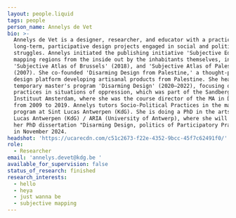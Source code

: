 ```yaml
---
layout: people.liquid
tags: people
person_name: Annelys de Vet
bio: >-
  Annelys de Vet is a designer, researcher, and educator with a practice in
  long-term, participative design projects engaged in social and political
  struggles. Annelys initiated the publishing initiative 'Subjective Editions,'
  mapping regions from the inside out by the inhabitants themselves, including
  'Subjective Atlas of Brussels' (2018), and 'Subjective Atlas of Palestine'
  (2007). She co-founded 'Disarming Design from Palestine,' a thought-provoking
  design platform developing artisanal products from Palestine. She headed the
  temporary master's program 'Disarming Design' (2020–2022), focusing on design
  practices in situations of oppression, which was part of the Sandberg
  Instituut Amsterdam, where she was the course director of the MA in Design
  from 2009 to 2019. Annelys tutors Socio-Political Practices in the master's
  program at Sint Lucas Antwerpen (KdG). She is doing a PhD in the arts at Sint
  Lucas Antwerpen (KdG) / ARIA (University of Antwerp), where she will defend
  her PhD dissertation "Disarming Design, politics of Participatory Practices"
  in November 2024. 
headshot: 'https://ucarecdn.com/c51c2673-f22e-4352-9bcc-45f7c62491f0/'
role:
  - Researcher
email: 'annelys.devet@kdg.be '
available_for_supervision: false
status_of_research: finished
research_interests:
  - hello
  - heya
  - just wanna be
  - subjective mapping
---
```


